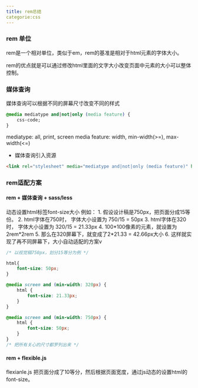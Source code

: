 ```yaml
---
title: rem总结
categorie:css
---
```


### rem 单位

rem是一个相对单位，类似于em，rem的基准是相对于html元素的字体大小。

rem的优点就是可以通过修改html里面的文字大小改变页面中元素的大小可以整体控制。

### 媒体查询

媒体查询可以根据不同的屏幕尺寸改变不同的样式

```css
@media mediatype and|not|only (media feature) {
    css-code;
}
```

mediatype: all, print, screen
media feature: width, min-width(>=), max-width(<=)

* 媒体查询引入资源

```html
<link rel="stylesheet" media="mediatype and|not|only (media feature)" href="style.css">
```

### rem适配方案

#### rem + 媒体查询 + sass/less

动态设置html标签font-size大小
例如：
    1. 假设设计稿是750px，把页面分成15等份。
    2. html字体在750时， 字体大小设置为 750/15 = 50px
    3. html字体在320时， 字体大小设置为 320/15 = 21.33px
    4. 100\*100像素的元素，就设置为2rem\*2rem
    5. 那么在320屏幕下，就变成了2*21.33 = 42.66px大小
    6. 这样就实现了再不同屏幕下，大小自动适配的方案v

```css
/* 以视觉稿750px，划分15等分为例 */

html{
    font-size: 50px;
}

@media screen and (min-width: 320px) {
    html {
        font-size: 21.33px;
    }
}

@media screen and (min-width: 750px) {
    html {
        font-size: 50px;
    }
}
/* 把所有关心的尺寸都罗列出来 */
```

#### rem + flexible.js

flexianle.js 把页面分成了10等分，然后根据页面宽度，通过js动态的设置html的font-size。
